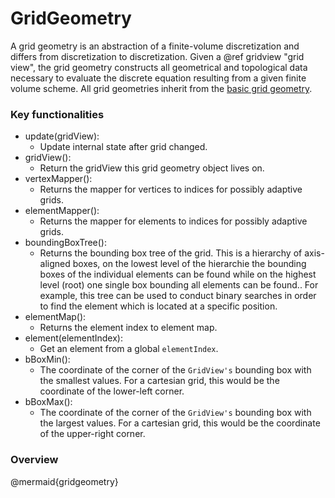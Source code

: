 # GridGeometry

A grid geometry is an abstraction of a finite-volume discretization and differs from discretization to discretization. Given a @ref gridview "grid view", the grid geometry constructs all geometrical and topological data necessary to evaluate the discrete equation resulting from a given finite volume scheme. All grid geometries inherit from the [basic grid geometry](https://git.iws.uni-stuttgart.de/dumux-repositories/dumux/-/blob/master/dumux/discretization/basicgridgeometry.hh).

### Key functionalities

* update(gridView):
    - Update internal state after grid changed.
* gridView():
    - Return the gridView this grid geometry object lives on.
* vertexMapper():
    - Returns the mapper for vertices to indices for possibly adaptive grids.
* elementMapper():
    - Returns the mapper for elements to indices for possibly adaptive grids.
* boundingBoxTree():
    - Returns the bounding box tree of the grid. This is a hierarchy of axis-aligned boxes, on the lowest level of the hierarchie the bounding boxes of the individual elements can be found while on the highest level (root) one single box bounding all elements can be found.. For example, this tree can be used to conduct binary searches in order to find the element which is located at a specific position.
* elementMap():
    - Returns the element index to element map.
* element(elementIndex):
    - Get an element from a global `elementIndex`.
* bBoxMin():
    - The coordinate of the corner of the `GridView's` bounding box with the smallest values. For a cartesian grid, this would be the coordinate of the lower-left corner.
* bBoxMax():
    - The coordinate of the corner of the `GridView's` bounding box with the largest values. For a cartesian grid, this would be the coordinate of the upper-right corner.

### Overview

@mermaid{gridgeometry}

